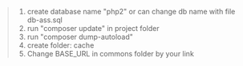 >1. create database name "php2" or can change db name with file db-ass.sql
>2. run "composer update" in project folder
>3. run "composer dump-autoload"
>4. create folder: cache
>5. Change BASE_URL in commons folder by your link
